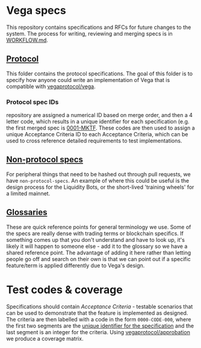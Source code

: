 # Vega specs
This repository contains specifications and RFCs for future changes to the system. The process for writing, reviewing
and merging specs is in [WORKFLOW.md](./WORKFLOW.md).

## [Protocol](./protocol/)
This folder contains the protocol specifications. The goal of this folder is to specify how anyone could write an
implementation of Vega that is compatible with [vegaprotocol/vega](https://github.com/vegaprotocol/vega). 

### Protocol spec IDs
repository are assigned a numerical ID based on merge order, and then a 4 letter code, which results in a unique identifier
for each specification (e.g. the first merged spec is [0001-MKTF](./protocol/0001-MKTF-market_framework.md). These codes 
are then used to assign a unique Acceptance Criteria ID to each Acceptance Criteria, which can be used to cross reference
detailed requirements to test implementations.

## [Non-protocol specs](./non-protocol-specs)
For peripheral things that need to be hashed out through pull requests, we have `non-protocol-specs`. An example of
where this could be useful is the design process for the Liquidity Bots, or the short-lived 'training wheels' for a
limited mainnet.

## [Glossaries](./glossaries/)
These are quick reference points for general terminology we use. Some of the specs are really dense with trading terms 
or blockchain specifics. If something comes up that you don't understand and have to look up, it's likely it will happen
to someone else - add it to the glossary so we have a shared reference point. The advantage of adding it here rather than
letting people go off and search on their own is that we can point out if a specific feature/term is applied differently
due to Vega's design.

# Test codes & coverage
Specifications should contain _Acceptance Criteria_ - testable scenarios that can be used to demonstrate that the feature is implemented as designed.
The criteria are then labelled with a code in the form `0000-CODE-000`, where the first two segments are the [unique identifier for the specification](#protocol-spec-ids) and the last segment is an integer for the criteria. Using [vegaprotocol/approbation](https://github.com/vegaprotocol/approbation) we produce a coverage matrix.

